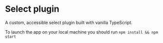# Select plugin

A custom, accessible select plugin built with vanilla TypeScript.

To launch the app on your local machine you should run
`npm install && npm start`

